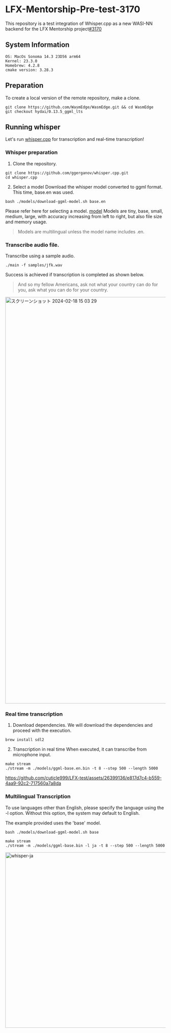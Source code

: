 # LFX-Mentorship-Pre-test-3170
This repository is a test integration of Whisper.cpp as a new WASI-NN backend for the LFX Mentorship project[#3170](https://github.com/WasmEdge/WasmEdge/issues/3170)

## System Information
```
OS: MacOs Sonoma 14.3 23D56 arm64
Kernel: 23.3.0
Homebrew: 4.2.8
cmake version: 3.28.3
```
  
## Preparation

To create a local version of the remote repository, make a clone.

```
git clone https://github.com/WasmEdge/WasmEdge.git && cd WasmEdge
git checkout hydai/0.13.5_ggml_lts
```

## Running whisper
Let's run [whisper.cpp](https://github.com/ggerganov/whisper.cpp) for transcription and real-time transcription!

### Whisper preparation
1. Clone the repository.
```
git clone https://github.com/ggerganov/whisper.cpp.git
cd whisper.cpp
```

2. Select a model
Download the whisper model converted to ggml format. This time, base.en was used.

```
bash ./models/download-ggml-model.sh base.en
```

Please refer here for selecting a model.
[model](https://github.com/ggerganov/whisper.cpp/blob/master/models/README.md)
Models are tiny, base, small, medium, large, with accuracy increasing from left to right, but also file size and memory usage.
>Models are multilingual unless the model name includes .en.

### Transcribe audio file.
Transcribe using a sample audio.

```
./main -f samples/jfk.wav
```

Success is achieved if transcription is completed as shown below.
>And so my fellow Americans, ask not what your country can do for you, ask what you can do for your country.
<img width="1279" alt="スクリーンショット 2024-02-18 15 03 29" src="https://github.com/cuticle999/LFX-test/assets/26399136/01a0fe06-6538-48ee-a05a-4e83280bc6e9">

### Real time transcription

1. Download dependencies.
We will download the dependencies and proceed with the execution.

```brew install sdl2```

2. Transcription in real time
When executed, it can transcribe from microphone input.

```
make stream
./stream -m ./models/ggml-base.en.bin -t 8 --step 500 --length 5000
```

https://github.com/cuticle999/LFX-test/assets/26399136/e817d7c4-b559-4aa9-92c2-717560a7a8da

### Multilingual Transcription
To use languages other than English, please specify the language using the -l option. Without this option, the system may default to English.

The example provided uses the 'base' model.

```
bash ./models/download-ggml-model.sh base
```

```
make stream
./stream -m ./models/ggml-base.bin -l ja -t 8 --step 500 --length 5000
```

<img width="552" alt="whisper-ja" src="https://github.com/cuticle999/LFX-test/assets/26399136/10c7842a-8d03-4852-aa01-f8e8fc61142e">

